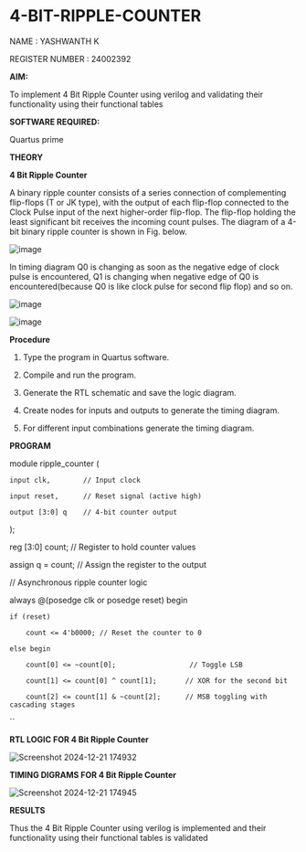 # 4-BIT-RIPPLE-COUNTER

NAME : YASHWANTH K 

REGISTER NUMBER : 24002392

**AIM:**

To implement  4 Bit Ripple Counter using verilog and validating their functionality using their functional tables

**SOFTWARE REQUIRED:**

Quartus prime

**THEORY**

**4 Bit Ripple Counter**

A binary ripple counter consists of a series connection of complementing flip-flops (T or JK type), with the output of each flip-flop connected to the Clock Pulse input of the next higher-order flip-flop. The flip-flop holding the least significant bit receives the incoming count pulses. The diagram of a 4-bit binary ripple counter is shown in Fig. below.

![image](https://github.com/naavaneetha/4-BIT-RIPPLE-COUNTER/assets/154305477/cb4b74d4-31ab-4359-95d0-d22e67daba13)

In timing diagram Q0 is changing as soon as the negative edge of clock pulse is encountered, Q1 is changing when negative edge of Q0 is encountered(because Q0 is like clock pulse for second flip flop) and so on.

![image](https://github.com/naavaneetha/4-BIT-RIPPLE-COUNTER/assets/154305477/a573a7d6-014e-4e54-93e6-e2ac9530960b)

![image](https://github.com/naavaneetha/4-BIT-RIPPLE-COUNTER/assets/154305477/85e1958a-2fc1-49bb-9a9f-d58ccbf3663c)

**Procedure**

1. Type the program in Quartus software.

2. Compile and run the program.

3. Generate the RTL schematic and save the logic diagram.

4. Create nodes for inputs and outputs to generate the timing diagram.
  
5. For different input combinations generate the timing diagram.


**PROGRAM**

module ripple_counter (
  
    input clk,        // Input clock
    
    input reset,      // Reset signal (active high)

    output [3:0] q    // 4-bit counter output

);


reg [3:0] count;      // Register to hold counter values

assign q = count;     // Assign the register to the output


// Asynchronous ripple counter logic

always @(posedge clk or posedge reset) begin

    if (reset) 
    
        count <= 4'b0000; // Reset the counter to 0
    
    else begin
   
        count[0] <= ~count[0];                  // Toggle LSB
        
        count[1] <= count[0] ^ count[1];       // XOR for the second bit
        
        count[2] <= count[1] & ~count[2];      // MSB toggling with cascading stages

``



**RTL LOGIC FOR 4 Bit Ripple Counter**

![Screenshot 2024-12-21 174932](https://github.com/user-attachments/assets/67c213a1-a662-46f6-8a37-5b5af72c53d5)

**TIMING DIGRAMS FOR 4 Bit Ripple Counter**

![Screenshot 2024-12-21 174945](https://github.com/user-attachments/assets/3c1e943d-12cd-42f8-8bfb-332a351f7a4e)

**RESULTS**

Thus the 4 Bit Ripple Counter using verilog is implemented and their functionality using their functional tables is validated


